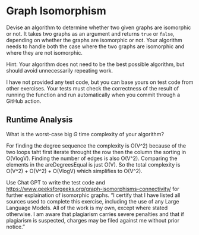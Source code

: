 # Graph Isomorphism

Devise an algorithm to determine whether two given graphs are isomorphic or not.
It takes two graphs as an argument and returns `true` or `false`, depending on
whether the graphs are isomorphic or not. Your algorithm needs to handle both
the case where the two graphs are isomorphic and where they are not isomorphic.

Hint: Your algorithm does not need to be the best possible algorithm, but should
avoid unnecessarily repeating work.

I have not provided any test code, but you can base yours on test code from
other exercises. Your tests must check the correctness of the result of running
the function and run automatically when you commit through a GitHub action.

## Runtime Analysis

What is the worst-case big $\Theta$ time complexity of your algorithm?

For finding the degree sequence the complexity is O(V^2) because of the two loops taht first iterate throught the row then the column the sorting in O(VlogV). Finding the number of edges is also O(V^2). Comparing the elements in the areDegreesEqual is just O(V). So the total complexity is O(V^2) + O(V^2) + O(VlogV) which simplifies to O(V^2).

Use Chat GPT to write the test code and https://www.geeksforgeeks.org/graph-isomorphisms-connectivity/ for further explaination of isomorphic graphs. “I certify that I have listed all sources used to complete this exercise, including the use of any Large Language Models. All of the work is my own, except where stated otherwise. I am aware that plagiarism carries severe penalties and that if plagiarism is suspected, charges may be filed against me without prior notice.”
